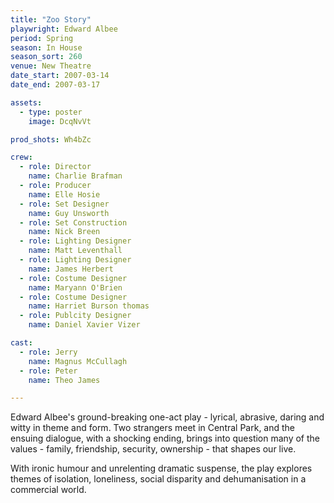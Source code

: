 ```yaml
---
title: "Zoo Story"
playwright: Edward Albee
period: Spring
season: In House
season_sort: 260
venue: New Theatre
date_start: 2007-03-14
date_end: 2007-03-17

assets:
  - type: poster
    image: DcqNvVt

prod_shots: Wh4bZc

crew:
  - role: Director
    name: Charlie Brafman
  - role: Producer
    name: Elle Hosie
  - role: Set Designer
    name: Guy Unsworth
  - role: Set Construction
    name: Nick Breen
  - role: Lighting Designer
    name: Matt Leventhall
  - role: Lighting Designer
    name: James Herbert
  - role: Costume Designer
    name: Maryann O'Brien
  - role: Costume Designer
    name: Harriet Burson thomas
  - role: Publcity Designer
    name: Daniel Xavier Vizer

cast:
  - role: Jerry
    name: Magnus McCullagh
  - role: Peter
    name: Theo James

---
```


Edward Albee's ground-breaking one-act play - lyrical, abrasive, daring and witty in theme and form. Two strangers meet in Central Park, and the ensuing dialogue, with a shocking ending, brings into question many of the values - family, friendship, security, ownership - that shapes our live.

With ironic humour and unrelenting dramatic suspense, the play explores themes of isolation, loneliness, social disparity and dehumanisation in a commercial world.
